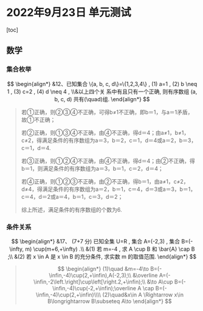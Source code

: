 # 2022年9月23日 单元测试

[toc]

## 数学

### 集合枚举

$$
\begin{align*}
&12、已知集合  \{a, b, c, d\}=\{1,2,3,4\} , (1)  a=1 , (2)  b \neq 1 , (3)  c=2 , (4)  d \neq 4 , \\&以上四个关 系中有且只有一个正确, 则有序数组  (a, b, c, d)  共有(\quad)组.
\end{align*}
$$

>若①正确，则②③④不正确，可得b≠1不正确，即b＝1，与a＝1矛盾，故①不正确；
>
>若②正确，则①③④不正确，由④不正确，得d＝4；由a≠1，b≠1，c≠2，得满足条件的有序数组为a＝3，b＝2，c＝1，d＝4或a＝2，b＝3，c＝1，d＝4.
>
>若③正确，则①②④不正确，由④不正确，得d＝4；由②不正确，得b＝1，则满足条件的有序数组为a＝3，b＝1，c＝2，d＝4；
>
>若④正确，则①②③不正确，由②不正确，得b＝1，由a≠1，c≠2，d≠4，得满足条件的有序数组为a＝2，b＝1，c＝4，d＝3或a＝3，b＝1，c＝4，d＝2或a＝4，b＝1，c＝3，d＝2；
>
>综上所述，满足条件的有序数组的个数为6.

### 条件关系

$$
\begin{align*}
&17、  (7+7  分) 已知全集  U=R , 集合  A=(-2,3) , 集合  B=(-\infty, m) \cup(m+6,+\infty) .\\
&(1) 若  m=-4 , 求  A \cup B  和  \bar{A} \cap B ;\\
&(2) 若  x \in A  是  x \in B  的充分条件, 求实数  m  的取值范围.
\end{align*}
$$

>$$
>\begin{align*}
>(1)\quad &m=-4\to B=(-\infin,-4)\cup(2,+\infin),A(-2,3);\\
>&\overline A=(-\infin,-2\left.\right]\cup\left[\right.2,+\infin);\\
>&\to A\cup B=(-\infin,-4)\cup(-2,+\infin);\overline A \cap B=(-\infin,-4)\cup(2,+\infin)\\\\
>(2)\quad&x\in A \Rightarrow x\in B\longrightarrow B\subseteq A\to 
>\end{align*}
>$$
>
>
